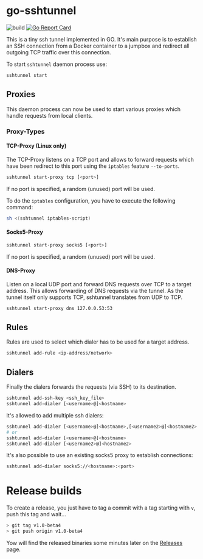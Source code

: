 # go-sshtunnel

![build](https://github.com/dueckminor/go-sshtunnel/workflows/build/badge.svg)
[![Go Report Card](https://goreportcard.com/badge/github.com/dueckminor/go-sshtunnel)](https://goreportcard.com/report/github.com/dueckminor/go-sshtunnel)

This is a tiny ssh tunnel implemented in GO. It's main purpose is to establish an SSH connection from a Docker container to a jumpbox and redirect all outgoing TCP traffic over this connection.

To start `sshtunnel` daemon process use:

```bash
sshtunnel start
```

## Proxies

This daemon process can now be used to start various proxies which handle
requests from local clients.

### Proxy-Types

#### TCP-Proxy (Linux only)

The TCP-Proxy listens on a TCP port and allows to forward requests
which have been redirect to this port using the `iptables` feature `--to-ports`.

```bash
sshtunnel start-proxy tcp [<port>]
```

If no port is specified, a random (unused) port will be used.

To do the `iptables` configuration, you have to execute the following command:

```bash
sh <(sshtunnel iptables-script)
```

#### Socks5-Proxy

```bash
sshtunnel start-proxy socks5 [<port>]
```

If no port is specified, a random (unused) port will be used.

#### DNS-Proxy

Listen on a local UDP port and forward DNS requests over TCP to a target address. This allows forwarding of DNS requests via the tunnel.
As the tunnel itself only supports TCP, sshtunnel translates from UDP to TCP.

```bash
sshtunnel start-proxy dns 127.0.0.53:53
```

## Rules

Rules are used to select which dialer has to be used for a target address.

```bash
sshtunnel add-rule <ip-address/network>
```

## Dialers

Finally the dialers forwards the requests (via SSH) to its destination.

```bash
sshtunnel add-ssh-key <ssh_key_file>
sshtunnel add-dialer [<username>@]<hostname>
```

It's allowed to add multiple ssh dialers:

```bash
sshtunnel add-dialer [<username>@]<hostname>,[<username2>@]<hostname2>
# or
sshtunnel add-dialer [<username>@]<hostname>
sshtunnel add-dialer [<username2>@]<hostname2>
```

It's also possible to use an existing socks5 proxy to establish connections:

```bash
sshtunnel add-dialer socks5://<hostname>:<port>
```

# Release builds

To create a release, you just have to tag a commit with a tag starting with
`v`, push this tag and wait...

```bash
> git tag v1.0-beta4
> git push origin v1.0-beta4
```

Yow will find the released binaries some minutes later on the [Releases](https://github.com/dueckminor/go-sshtunnel/releases) page.
